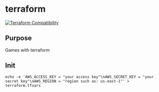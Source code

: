 # terraform
[![Terraform Compatibility](https://img.shields.io/badge/terraform-%3E%3D%200.12-blue)](docs/guides/compatibility.md)

## Purpose
Games with terraform

## Init
`echo -e 'AWS_ACCESS_KEY = "your access key"\nAWS_SECRET_KEY = "your secret key"\nAWS_REGION = "region such as: us-east-1"' > terraform.tfvars`
